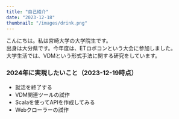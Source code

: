 ```yaml
---
title: "自己紹介"
date: "2023-12-18"
thumbnail: "/images/drink.png"
---
```


こんにちは。私は宮崎大学の大学院生です。\
出身は大分県です。今年度は、ETロボコンという大会に参加しました。\
大学生活では、VDMという形式手法に関する研究をしています。

### 2024年に実現したいこと（2023-12-19時点）

- 就活を終了する
- VDM関連ツールの試作
- Scalaを使ってAPIを作成してみる
- Webクローラーの試作
